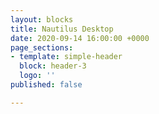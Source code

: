 ```yaml
---
layout: blocks
title: Nautilus Desktop
date: 2020-09-14 16:00:00 +0000
page_sections:
- template: simple-header
  block: header-3
  logo: ''
published: false

---
```

